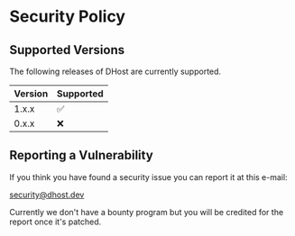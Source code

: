 # Security Policy

## Supported Versions

The following releases of DHost are currently supported.

| Version | Supported          |
| ------- | ------------------ |
| 1.x.x   | :white_check_mark: |
| 0.x.x   | :x:                |

## Reporting a Vulnerability

If you think you have found a security issue you can report it at this e-mail:

security@dhost.dev

Currently we don't have a bounty program but you will be credited for the report once it's patched.
